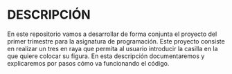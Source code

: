 # DESCRIPCIÓN  
En este repositorio vamos a desarrollar de forma conjunta el proyecto del primer trimestre para la asignatura de programación. Este proyecto consiste en realizar un tres en raya que permita al usuario introducir la casilla en la que quiere colocar su figura. En esta descripción documentaremos y explicaremos por pasos cómo va funcionando el código.
